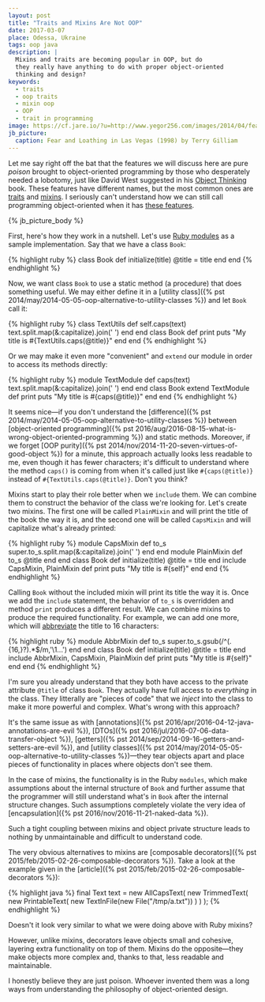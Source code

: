 ```yaml
---
layout: post
title: "Traits and Mixins Are Not OOP"
date: 2017-03-07
place: Odessa, Ukraine
tags: oop java
description: |
  Mixins and traits are becoming popular in OOP, but do
  they really have anything to do with proper object-oriented
  thinking and design?
keywords:
  - traits
  - oop traits
  - mixin oop
  - OOP
  - trait in programming
image: https://cf.jare.io/?u=http://www.yegor256.com/images/2014/04/fear-and-loathing-adrenochrome.png
jb_picture:
  caption: Fear and Loathing in Las Vegas (1998) by Terry Gilliam
---
```


Let me say right off the bat that the features we will discuss here are
pure _poison_ brought to object-oriented programming by those who desperately
needed a lobotomy, just like David West suggested in his
[Object Thinking](http://amzn.to/2ass77O) book.
These features have different names, but the most common ones are
[traits](https://en.wikipedia.org/wiki/Trait_%28computer_programming%29) and
[mixins](https://en.wikipedia.org/wiki/Mixin). I seriously can't understand
how we can still call programming object-oriented when it has
[these features](http://stackoverflow.com/questions/925609/mixins-vs-traits).

<!--more-->

{% jb_picture_body %}

First, here's how they work in a nutshell. Let's use
[Ruby modules](http://phrogz.net/programmingruby/tut_modules.html)
as a sample implementation. Say that we have a class `Book`:

{% highlight ruby %}
class Book
  def initialize(title)
    @title = title
  end
end
{% endhighlight %}

Now, we want class `Book` to use a static method (a procedure) that
does something useful. We may either define it in a
[utility class]({% pst 2014/may/2014-05-05-oop-alternative-to-utility-classes %})
and let `Book` call it:

{% highlight ruby %}
class TextUtils
  def self.caps(text)
    text.split.map(&:capitalize).join(' ')
  end
end
class Book
  def print
    puts "My title is #{TextUtils.caps(@title)}"
  end
end
{% endhighlight %}

Or we may make it even more "convenient" and `extend` our module
in order to access its methods directly:

{% highlight ruby %}
module TextModule
  def caps(text)
    text.split.map(&:capitalize).join(' ')
  end
end
class Book
  extend TextModule
  def print
    puts "My title is #{caps(@title)}"
  end
end
{% endhighlight %}

It seems nice&mdash;if you don't understand the
[difference]({% pst 2014/may/2014-05-05-oop-alternative-to-utility-classes %})
between
[object-oriented programming]({% pst 2016/aug/2016-08-15-what-is-wrong-object-oriented-programming %})
and static methods. Moreover, if we forget
[OOP purity]({% pst 2014/nov/2014-11-20-seven-virtues-of-good-object %})
for a minute, this approach actually looks less readable to me, even though it has
fewer characters; it's difficult to understand where the method
`caps()` is coming from when it's called just like `#{caps(@title)}` instead
of `#{TextUtils.caps(@title)}`. Don't you think?

Mixins start to play their role better when we `include` them. We can
combine them to construct the behavior of the class we're looking for. Let's
create two mixins. The first one will be called `PlainMixin` and will print the title
of the book the way it is, and the second one will be called `CapsMixin` and will
capitalize what's already printed:

{% highlight ruby %}
module CapsMixin
  def to_s
    super.to_s.split.map(&:capitalize).join(' ')
  end
end
module PlainMixin
  def to_s
    @title
  end
end
class Book
  def initialize(title)
    @title = title
  end
  include CapsMixin, PlainMixin
  def print
    puts "My title is #{self}"
  end
end
{% endhighlight %}

Calling `Book` without the included mixin will print its title the way
it is. Once we add the `include` statement, the behavior of `to_s` is
overridden and method `print` produces a different result. We can
combine mixins to produce the required functionality. For example,
we can add one more, which will
[abbreviate](http://stackoverflow.com/a/25136035/187141) the title to 16 characters:

{% highlight ruby %}
module AbbrMixin
  def to_s
    super.to_s.gsub(/^(.{16,}?).*$/m,'\1...')
  end
end
class Book
  def initialize(title)
    @title = title
  end
  include AbbrMixin, CapsMixin, PlainMixin
  def print
    puts "My title is #{self}"
  end
end
{% endhighlight %}

I'm sure you already understand that they both have access to
the private attribute `@title` of class `Book`. They actually have
full access to _everything_ in the class. They litterally are
"pieces of code" that we _inject_ into the class to make it more
powerful and complex. What's wrong with this approach?

It's the same issue as with
[annotations]({% pst 2016/apr/2016-04-12-java-annotations-are-evil %}),
[DTOs]({% pst 2016/jul/2016-07-06-data-transfer-object %}),
[getters]({% pst 2014/sep/2014-09-16-getters-and-setters-are-evil %}),
and [utility classes]({% pst 2014/may/2014-05-05-oop-alternative-to-utility-classes %})&mdash;they
tear objects apart and place pieces of functionality in places
where objects don't see them.

In the case of mixins, the functionality is
in the Ruby `modules`, which make assumptions about the internal structure
of `Book` and further assume that the programmer will still understand what's in `Book` after
the internal structure changes. Such assumptions completely violate
the very idea of
[encapsulation]({% pst 2016/nov/2016-11-21-naked-data %}).

Such a tight coupling between mixins and object private structure
leads to nothing by unmaintainable and difficult to understand code.

The very obvious alternatives to mixins are
[composable decorators]({% pst 2015/feb/2015-02-26-composable-decorators %}).
Take a look at the example given in the
[article]({% pst 2015/feb/2015-02-26-composable-decorators %}):

{% highlight java %}
final Text text = new AllCapsText(
  new TrimmedText(
    new PrintableText(
      new TextInFile(new File("/tmp/a.txt"))
    )
  )
);
{% endhighlight %}

Doesn't it look very similar to what we were doing above with Ruby mixins?

However, unlike mixins, decorators leave objects small and cohesive, layering
extra functionality on top of them. Mixins do
the opposite&mdash;they make objects more complex and, thanks to that, less
readable and maintainable.

I honestly believe they are just poison. Whoever invented them
was a long ways from understanding the philosophy of object-oriented design.
